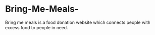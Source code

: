 # Bring-Me-Meals-
Bring me meals is a food donation website which connects people with excess food to people in need.
